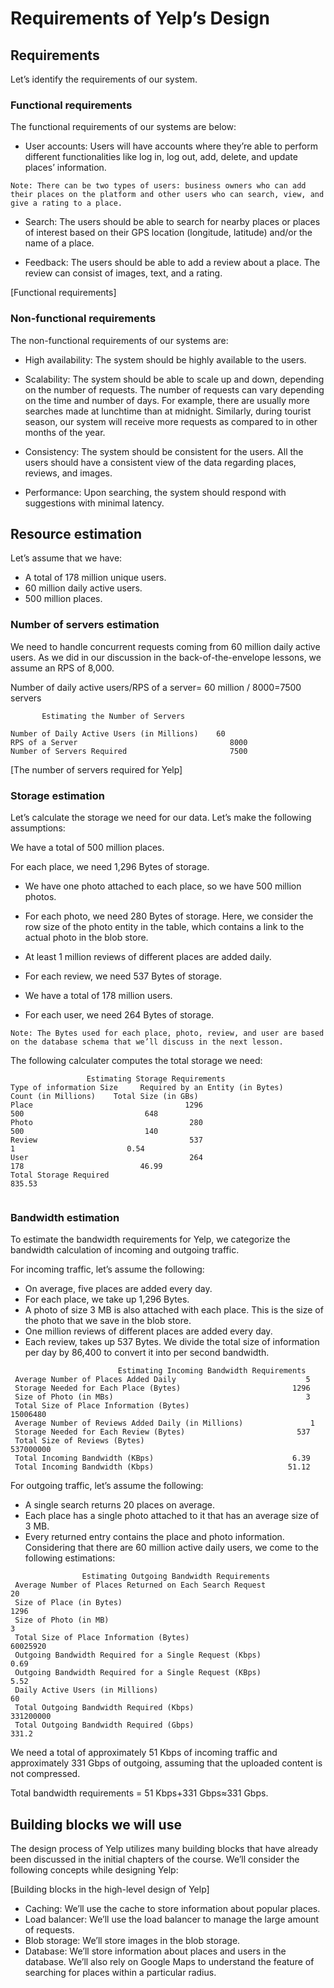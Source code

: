 # Requirements of Yelp’s Design
## Requirements
Let’s identify the requirements of our system.

### Functional requirements
The functional requirements of our systems are below:

- User accounts: Users will have accounts where they’re able to perform different functionalities like log in, log out, add, delete, and update places’ information.

```
Note: There can be two types of users: business owners who can add their places on the platform and other users who can search, view, and give a rating to a place.
```

- Search: The users should be able to search for nearby places or places of interest based on their GPS location (longitude, latitude) and/or the name of a place.

- Feedback: The users should be able to add a review about a place. The review can consist of images, text, and a rating.

[Functional requirements]

### Non-functional requirements
The non-functional requirements of our systems are:

- High availability: The system should be highly available to the users.

- Scalability: The system should be able to scale up and down, depending on the number of requests. The number of requests can vary depending on the time and number of days. For example, there are usually more searches made at lunchtime than at midnight. Similarly, during tourist season, our system will receive more requests as compared to in other months of the year.

- Consistency: The system should be consistent for the users. All the users should have a consistent view of the data regarding places, reviews, and images.

- Performance: Upon searching, the system should respond with suggestions with minimal latency.

## Resource estimation
Let’s assume that we have:

- A total of 178 million unique users.
- 60 million daily active users.
- 500 million places.

### Number of servers estimation
We need to handle concurrent requests coming from 60 million daily active users. As we did in our discussion in the back-of-the-envelope lessons, we assume an RPS of 8,000.

Number of daily active users/RPS of a server= 60 million / 8000=7500 servers

```
       Estimating the Number of Servers

Number of Daily Active Users (in Millions)	  60
RPS of a Server                                  8000
Number of Servers Required                       7500
```

[The number of servers required for Yelp]

### Storage estimation
Let’s calculate the storage we need for our data. Let’s make the following assumptions:

We have a total of 500 million places.

For each place, we need 1,296 Bytes of storage.

- We have one photo attached to each place, so we have 500 million photos.

- For each photo, we need 280 Bytes of storage. Here, we consider the row size of the photo entity in the table, which contains a link to the actual photo in the blob store.

- At least 1 million reviews of different places are added daily.

- For each review, we need 537 Bytes of storage.

- We have a total of 178 million users.

- For each user, we need 264 Bytes of storage.
```
Note: The Bytes used for each place, photo, review, and user are based on the database schema that we’ll discuss in the next lesson.
```
The following calculater computes the total storage we need:

```
                 Estimating Storage Requirements
Type of information	Size     Required by an Entity (in Bytes)	     Count (in Millions)	Total Size (in GBs)
Place	                               1296	                             500	                       648
Photo	                                280	                             500	                       140
Review	                                537	                             1	                       0.54
User	                                264	                             178	                      46.99
Total Storage Required                                                                                   835.53            
                            
```

### Bandwidth estimation
To estimate the bandwidth requirements for Yelp, we categorize the bandwidth calculation of incoming and outgoing traffic.

For incoming traffic, let’s assume the following:

- On average, five places are added every day.
- For each place, we take up 1,296 Bytes.
- A photo of size 3 MB is also attached with each place. This is the size of the photo that we save in the blob store.
- One million reviews of different places are added every day.
- Each review, takes up 537 Bytes.
We divide the total size of information per day by 86,400 to convert it into per second bandwidth.
```
                        Estimating Incoming Bandwidth Requirements
 Average Number of Places Added Daily                             5
 Storage Needed for Each Place (Bytes)                         1296
 Size of Photo (in MBs)                                           3
 Total Size of Place Information (Bytes)                       15006480
 Average Number of Reviews Added Daily (in Millions)               1
 Storage Needed for Each Review (Bytes)                         537
 Total Size of Reviews (Bytes)                                 537000000
 Total Incoming Bandwidth (KBps)                               6.39
 Total Incoming Bandwidth (Kbps)                              51.12

```

For outgoing traffic, let’s assume the following:

- A single search returns 20 places on average.
- Each place has a single photo attached to it that has an average size of 3 MB.
- Every returned entry contains the place and photo information.
Considering that there are 60 million active daily users, we come to the following estimations:
```
                Estimating Outgoing Bandwidth Requirements
 Average Number of Places Returned on Each Search Request               20
 Size of Place (in Bytes)                                             1296
 Size of Photo (in MB)                                                   3
 Total Size of Place Information (Bytes)                         60025920
 Outgoing Bandwidth Required for a Single Request (Kbps)             0.69
 Outgoing Bandwidth Required for a Single Request (KBps)             5.52
 Daily Active Users (in Millions)                                     60
 Total Outgoing Bandwidth Required (Kbps)                          331200000
 Total Outgoing Bandwidth Required (Gbps)                           331.2

```
We need a total of approximately 51 Kbps of incoming traffic and approximately 331 Gbps of outgoing, assuming that the uploaded content is not compressed.

Total bandwidth requirements = 51 Kbps+331 Gbps≈331 Gbps.

## Building blocks we will use
The design process of Yelp utilizes many building blocks that have already been discussed in the initial chapters of the course. We’ll consider the following concepts while designing Yelp:

[Building blocks in the high-level design of Yelp]

- Caching: We’ll use the cache to store information about popular places.
- Load balancer: We’ll use the load balancer to manage the large amount of requests.
- Blob storage: We’ll store images in the blob storage.
- Database: We’ll store information about places and users in the database.
We’ll also rely on Google Maps to understand the feature of searching for places within a particular radius.
